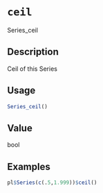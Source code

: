 # `ceil`

Series\_ceil

## Description

Ceil of this Series

## Usage

```r
Series_ceil()
```

## Value

bool

## Examples

```r
pl$Series(c(.5,1.999))$ceil()
```



